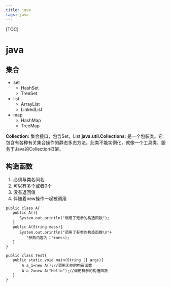 ```yaml
---
title: java
tags: java
---
```


[TOC]

# java
## 集合
- set
    - HashSet
    - TreeSet
- list
    - ArrayList
    - LinkedList
- map
    - HashMap
    - TreeMap
    
**Collection:** 集合接口，包含Set，List
**java.util.Collections:**  是一个包装类。它包含有各种有关集合操作的静态多态方法。此类不能实例化，就像一个工具类，服务于Java的Collection框架。

## 构造函数
1. 必须与类名同名
2. 可以有多个或者0个
3. 没有返回值
4. 伴随着new操作一起被调用
```
public class A{
   public A(){
      System.out.println("调用了无参的构造函数");
   }
   public A(String mess){
      System.out.println("调用了有参的构造函数\n"+
         "参数内容为："+mess);
   }
}

public class Test{  
   public static void main(String [] args){  
       A a_1=new A();//调用无参的构造函数  
       A a_2=new A("Hello");//调用有参的构造函数  
   }  
}
```
